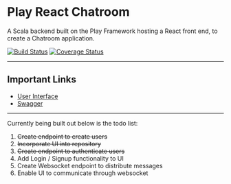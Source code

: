 # Play React Chatroom

A Scala backend built on the Play Framework hosting a React front end,
to create a Chatroom application. 

[![Build Status](https://travis-ci.org/alexm118/play-react-chatroom.svg?branch=master)](https://travis-ci.org/alexm118/play-react-chatroom)
[![Coverage Status](https://coveralls.io/repos/github/alexm118/play-react-chatroom/badge.svg?branch=master)](https://coveralls.io/github/alexm118/play-react-chatroom?branch=master)

***

## Important Links

  * [User Interface](https://play-react-chatroom.herokuapp.com)
  * [Swagger](https://play-react-chatroom.herokuapp.com/swagger)

***

Currently being built out below is the todo list:

1. ~~Create endpoint to create users~~
2. ~~Incorporate UI into repository~~
3. ~~Create endpoint to authenticate users~~
4. Add Login / Signup functionality to UI
5. Create Websocket endpoint to distribute messages
6. Enable UI to communicate through websocket
